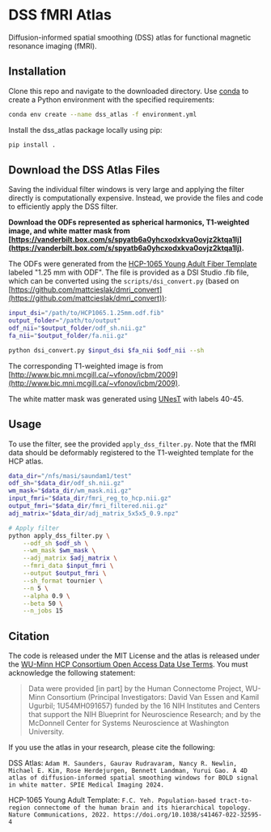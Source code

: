 # DSS fMRI Atlas
Diffusion-informed spatial smoothing (DSS) atlas for functional magnetic resonance imaging (fMRI).

## Installation
Clone this repo and navigate to the downloaded directory. Use [conda](https://docs.conda.io/en/latest/) to create a Python environment with the specified requirements:

```bash
conda env create --name dss_atlas -f environment.yml
```

Install the dss_atlas package locally using pip:

```bash
pip install .
```

## Download the DSS Atlas Files
Saving the individual filter windows is very large and applying the filter directly is computationally expensive. Instead, we provide the files and code to efficiently apply the DSS filter.

**Download the ODFs represented as spherical harmonics, T1-weighted image, and white matter mask from [https://vanderbilt.box.com/s/spyatb6a0yhcxodxkva0ovjz2ktqa1lj](https://vanderbilt.box.com/s/spyatb6a0yhcxodxkva0ovjz2ktqa1lj).**

The ODFs were generated from the [HCP-1065 Young Adult Fiber Template](https://brain.labsolver.org/hcp_template.html) labeled "1.25 mm with ODF". The file is provided as a DSI Studio .fib file, which can be converted using the ```scripts/dsi_convert.py``` (based on [https://github.com/mattcieslak/dmri_convert](https://github.com/mattcieslak/dmri_convert)):

```bash
input_dsi="/path/to/HCP1065.1.25mm.odf.fib"
output_folder="/path/to/output"
odf_nii="$output_folder/odf_sh.nii.gz"
fa_nii="$output_folder/fa.nii.gz"

python dsi_convert.py $input_dsi $fa_nii $odf_nii --sh
```

The corresponding T1-weighted image is from [http://www.bic.mni.mcgill.ca/~vfonov/icbm/2009](http://www.bic.mni.mcgill.ca/~vfonov/icbm/2009).

The white matter mask was generated using [UNesT](https://github.com/MASILab/UNesT) with labels 40-45.

## Usage
To use the filter, see the provided ```apply_dss_filter.py```. Note that the fMRI data should be deformably registered to the T1-weighted template for the HCP atlas.

```bash
data_dir="/nfs/masi/saundam1/test"
odf_sh="$data_dir/odf_sh.nii.gz"
wm_mask="$data_dir/wm_mask.nii.gz"
input_fmri="$data_dir/fmri_reg_to_hcp.nii.gz"
output_fmri="$data_dir/fmri_filtered.nii.gz"
adj_matrix="$data_dir/adj_matrix_5x5x5_0.9.npz"

# Apply filter
python apply_dss_filter.py \
    --odf_sh $odf_sh \
    --wm_mask $wm_mask \
    --adj_matrix $adj_matrix \
    --fmri_data $input_fmri \
    --output $output_fmri \
    --sh_format tournier \
    --n 5 \
    --alpha 0.9 \
    --beta 50 \
    --n_jobs 15
```

## Citation
The code is released under the MIT License and the atlas is released under the [WU-Minn HCP Consortium Open Access Data Use Terms](https://www.humanconnectome.org/study/hcp-young-adult/document/wu-minn-hcp-consortium-open-access-data-use-terms). You must acknowledge the following statement:


> Data were provided [in part] by the Human Connectome Project, WU-Minn Consortium (Principal Investigators: David Van Essen and Kamil Ugurbil; 1U54MH091657) funded by the 16 NIH Institutes and Centers that support the NIH Blueprint for Neuroscience Research; and by the McDonnell Center for Systems Neuroscience at Washington University.

If you use the atlas in your research, please cite the following:

DSS Atlas:
`
Adam M. Saunders, Gaurav Rudravaram, Nancy R. Newlin, Michael E. Kim, Rose Herdejurgen, Bennett Landman, Yurui Gao. A 4D atlas of diffusion-informed spatial smoothing windows for BOLD signal in white matter. SPIE Medical Imaging 2024.
`

HCP-1065 Young Adult Template:
`
F.C. Yeh. Population-based tract-to-region connectome of the human brain and its hierarchical topology. Nature Communications, 2022. https://doi.org/10.1038/s41467-022-32595-4
`

